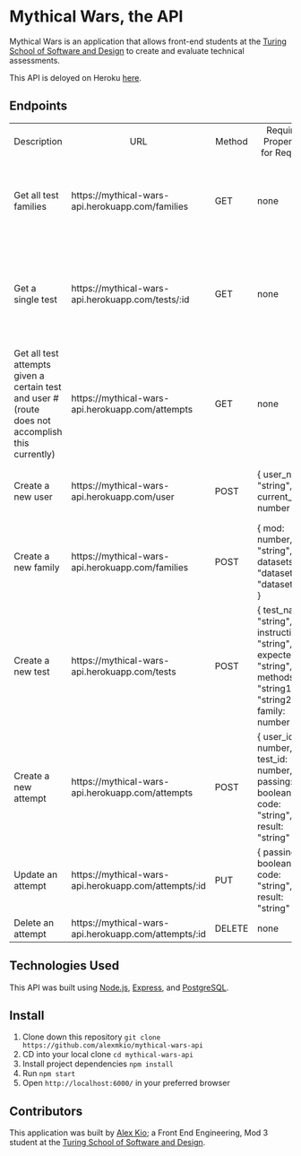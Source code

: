 # Mythical Wars, the API

Mythical Wars is an application that allows front-end students at the [Turing School of Software and Design](https://turing.io/) to create and evaluate technical assessments.

This API is deloyed on Heroku [here](https://mythical-wars-api.herokuapp.com/).

## Endpoints

<table>
  <tr>
    <td align="center">Description</td>
    <td align="center">URL</td>
    <td align="center">Method</td>
    <td align="center">Required Properties for Request</td>
    <td align="center">Sample Successful Response</td>
  </tr>
  <tr>
    <td>Get all test families</td>
    <td>https://mythical-wars-api.herokuapp.com/families</td>
    <td>GET</td>
    <td>none</td>
    <td>an array of all family objects:<br />[ { id: 1, mod: 2, tests: [ 1, 2 ], title: "Kitties", datasets: [ "dataset #1", "dataset #2" ] }, ... ]</td>
  </tr>
  <tr>
    <td>Get a single test</td>
    <td>https://mythical-wars-api.herokuapp.com/tests/:id</td>
    <td>GET</td>
    <td>none</td>
    <td>A single test object:<br />{ id: 1, test_name: "orangeKittyNames", instructions: null, expected: "[`Tiger`, `Snickers`]", methods: ["`filter`","`reduce`"], family: 1 }</td>
  </tr>
  <tr>
    <td>Get all test attempts given a certain test and user # (route does not accomplish this currently)</td>
    <td>https://mythical-wars-api.herokuapp.com/attempts</td>
    <td>GET</td>
    <td>none</td>
    <td>An array of attempt objects:<br />[ { id: 1, user_id: 1, test_id: 1, passing: true, code: "testing", result: "not bad" } ]</td>
  </tr>
  <tr>
    <td>Create a new user</td>
    <td>https://mythical-wars-api.herokuapp.com/user</td>
    <td>POST</td>
    <td>{ user_name: "string", current_mod: number }</td>
    <td>A new user object:<br />{ id: number, user_name: "string", current_mod: number }</td>
  </tr>
  <tr>
    <td>Create a new family</td>
    <td>https://mythical-wars-api.herokuapp.com/families</td>
    <td>POST</td>
    <td>{ mod: number, title: "string", datasets: [ "dataset1", "dataset2" ] }</td>
    <td>A new family object:<br />{ id: number, mod: number, title: "string", datasets: [ "dataset1", "dataset2" ] }</td>
  </tr>
  <tr>
    <td>Create a new test</td>
    <td>https://mythical-wars-api.herokuapp.com/tests</td>
    <td>POST</td>
    <td>{ test_name: "string", instructions: "string", expected: "string", methods: [ "string1", "string2" ], family: number }</td>
    <td>A new test object:<br />{ id: number, test_name: "string", instructions: "string", expected: "string", methods: [ "string1", "string2" ], family: number }</td>
  </tr>
  <tr>
    <td>Create a new attempt</td>
    <td>https://mythical-wars-api.herokuapp.com/attempts</td>
    <td>POST</td>
    <td>{ user_id: number, test_id: number, passing: boolean, code: "string", result: "string" }</td>
    <td>A new attempt object:<br />{ id: number, user_id: number, test_id: number, passing: boolean, code: "string", result: "string" }</td>
  </tr>
  <tr>
    <td>Update an attempt</td>
    <td>https://mythical-wars-api.herokuapp.com/attempts/:id</td>
    <td>PUT</td>
    <td>{ passing: boolean, code: "string", result: "string" }</td>
    <td>"Attempt was updated!"</td>
  </tr>
  <tr>
    <td>Delete an attempt</td>
    <td>https://mythical-wars-api.herokuapp.com/attempts/:id</td>
    <td>DELETE</td>
    <td>none</td>
    <td>"Attempt was deleted!"</td>
  </tr>
</table>

## Technologies Used
This API was built using [Node.js](https://nodejs.org/), [Express](https://expressjs.com/), and [PostgreSQL](https://www.postgresql.org/).

## Install
1. Clone down this repository `git clone https://github.com/alexmkio/mythical-wars-api`
2. CD into your local clone `cd mythical-wars-api`
3. Install project dependencies `npm install`
4. Run `npm start`
5. Open `http://localhost:6000/` in your preferred browser

## Contributors
This application was built by [Alex Kio](https://github.com/alexmkio/); a Front End Engineering, Mod 3 student at the [Turing School of Software and Design](https://turing.io/).
